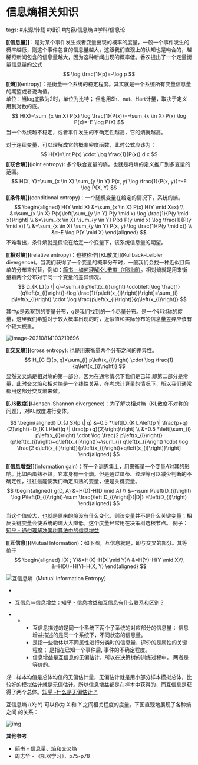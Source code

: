 




# 信息熵相关知识


tags: #来源/转载 
#知识 
#内容/信息熵
#学科/信息论


**[[信息量]]**：是对某个事件发生或者变量出现的概率的度量，一般一个事件发生的概率越低，则这个事件包含的信息量越大，这跟我们直观上的认知也是吻合的，越稀奇新闻包含的信息量越大，因为这种新闻出现的概率低。香农提出了一个定量衡量信息量的公式
$$
\log \frac{1}{p}=-\log p
$$
**[[熵]]**(entropy)：是衡量一个系统的稳定程度。其实就是一个系统所有变量信息量的期望或者说均值。  
单位：当log底数为2时，单位为比特； 但也用Sh、nat、Hart计量，取决于定义用到对数的底。  
$$
    H(X)=\sum_{x \in X} P(x) \log \frac{1}{P(x)}=-\sum_{x \in X} P(x) \log P(x)=-E \log P(X)
$$
当一个系统越不稳定，或者事件发生的不确定性越高，它的熵就越高。  

对于连续变量，可以理解成它的概率密度函数，此时公式应该为：
$$
H(X)=\int P(x) \cdot \log \frac{1}{P(x)} d x
$$
**[[联合熵]]**(joint entropy): 多个联合变量的熵，也就是将熵的定义推广到多变量的范围。
$$
H(X, Y)=\sum_{x \in X} \sum_{y \in Y} P(x, y) \log \frac{1}{P(x, y)}=-E \log P(X, Y)
$$
**[[条件熵]]**(conditional entropy)：一个随机变量在给定的情况下，系统的熵。
$$
\begin{aligned}
H(Y \mid X) &=\sum_{x \in X} P(x) H(Y \mid X=x) \\
&=\sum_{x \in X} P(x)\left[\sum_{y \in Y} P(y \mid x) \log \frac{1}{P(y \mid x)}\right] \\
&=\sum_{x \in X} \sum_{y \in Y} P(x) P(y \mid x) \log \frac{1}{P(y \mid x)} \\
&=\sum_{x \in X} \sum_{y \in Y} P(x, y) \log \frac{1}{P(y \mid x)} \\
&=-E \log P(Y \mid X)
\end{aligned}
$$
不难看出，条件熵就是假设在给定一个变量下，该系统信息量的期望。

**[[相对熵]]**(relative entropy)：也被称作[[KL散度]](Kullback–Leibler divergence)。当我们获得了一个变量的概率分布时，一般我们会找一种近似且简单的分布来代替，例如：[简书 - 如何理解K-L散度（相对熵）](https://link.zhihu.com/?target=https%3A//www.jianshu.com/p/43318a3dc715)。相对熵就是用来衡量着两个分布对于同一个变量的差异情况。
$$
D_{K L}(p \| q)=\sum_{i} p\left(x_{i}\right) \cdot\left[\log \frac{1}{q\left(x_{i}\right)}-\log \frac{1}{p\left(x_{i}\right)}\right]=\sum_{i} p\left(x_{i}\right) \cdot \log \frac{p\left(x_{i}\right)}{q\left(x_{i}\right)}
$$

其中$p$是观察到的变量分布，q是我们找到的一个尽量分布。​是一个非对称的度量，这里我们希望对于较大概率出现的​时，近似值和实际分布的信息量差异应该有个较大权重。

![image-20210814103219696](image-20210814103219696.png)

**[[交叉熵]]**(cross entropy): 也是用来衡量两个分布之间的差异性。
$$
H_{C E}(p, q)=\sum_{i} p\left(x_{i}\right) \cdot \log \frac{1}{q\left(x_{i}\right)}
$$
显然交叉熵是相对熵的第一部分，因为在通常情况下我们是已知,即第二部分是常量，此时交叉熵和相对熵是一个线性关系，在考虑计算量的情况下，所以我们通常都用这部分交叉熵来做。



**[[JS散度]]**(Jensen-Shannon divergence)：为了解决相对熵（KL散度不对称的问题），对KL散度进行变体。


$$
\begin{aligned}
D_{J S}(p \| q) &=0.5 *\left[D_{K L}\left(p \| \frac{p+q}{2}\right)+D_{K L}\left(q \| \frac{p+q}{2}\right)\right] \\
&=0.5 *\left[\sum_{i} p\left(x_{i}\right) \cdot \log \frac{2 p\left(x_{i}\right)}{p\left(x_{i}\right)+q\left(x_{i}\right)}+\sum_{i} q\left(x_{i}\right) \cdot \log \frac{2 q\left(x_{i}\right)}{p\left(x_{i}\right)+q\left(x_{i}\right)}\right]
\end{aligned}
$$





**[[信息增益]]**(information gain)：在一个训练集上，用来衡量一个变量$A$对其的影响。比如西瓜熟不熟，它本身有一个熵。但是通过瓜蒂、纹理等可以减少判断的不确定性，往往最能使我们确定瓜熟的变量，便是关键变量。
$$
\begin{aligned}
g(D, A) &=H(D)-H(D \mid A) \\
&=-\sum P\left(D_{i}\right) \log P\left(D_{i}\right)-\sum \frac{\left|D_{i}\right|}{|D|} H\left(D_{i}\right)
\end{aligned}
$$


当这个值较大，也就是原来的熵没有什么变化，则该变量并不是什么关键变量；相反关键变量会使系统的熵大大降低。这个度量经常用在决策树选根节点。 例子：[知乎 - 通俗理解决策树算法中的信息增益](https://zhuanlan.zhihu.com/p/26596036)





**[[互信息]]**(Mutual Information)：如下图，互信息就是，即与交叉的部分。其等价于
$$
\begin{aligned}
I(X ; Y)&=H(X)-H(X \mid Y)\\
&=H(Y)-H(Y \mid X)\\
&=H(X)+H(Y)-H(X, Y)
\end{aligned}
$$


![互信息熵（Mutual Information Entropy）](v2-9c2a3e98f3c2e06cd70cc081cc7022ac_1440w.jpg)

- 

- 互信息与信息增益：[知乎 - 信息增益和互信息有什么联系和区别？](https://www.zhihu.com/question/39436574?sort=created)

- - - 互信息描述的是同一个系统下两个子系统的对应部分的信息量；
      信息增益描述的是同一个系统下，不同状态的信息量。
    - 是指一些物体以不同属性进行分类时的信息量，评价的是属性的关键程度；
      是指在已知一个事件后, 事件的不确定程度。
    - 信息增益是互信息的无偏估计，所以在决策树的训练过程中， 两者是等价的。



*注*：样本均值是总体均值的无偏估计量，无偏估计就是用小部分样本模拟总体，比较好的模拟估计就是无偏估计。所以信息增益都是在样本中获得的，而互信息是获得了两个总体。[知乎 -什么是无偏估计？ ](https://www.zhihu.com/question/22983179)



互信息熵 $I(X ; Y)$ 可以作为 $X$ 和 $Y$ 之间相关程度的度量。下图直观地展现了各种熵之间 的关系：

![img](v2-e5e3c4e7c2b5945a92771593489d5e12_720w.jpg)





**其他参考**

- [简书 - 信息量、熵和交叉熵](https://zhuanlan.zhihu.com/p/240676850/信息量、熵和交叉熵)
- 周志华 - 《机器学习》，p75-p78













